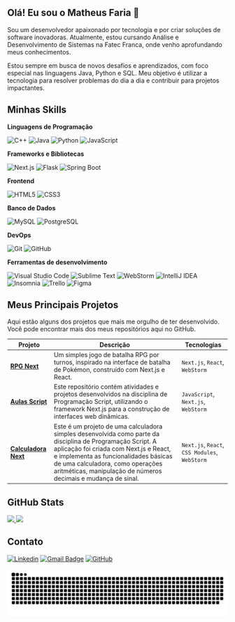 ## Olá! Eu sou o Matheus Faria 👋

Sou um desenvolvedor apaixonado por tecnologia e por criar soluções de software inovadoras. Atualmente, estou cursando Análise e Desenvolvimento de Sistemas na Fatec Franca, onde venho aprofundando meus conhecimentos.

Estou sempre em busca de novos desafios e aprendizados, com foco especial nas linguagens Java, Python e SQL. Meu objetivo é utilizar a tecnologia para resolver problemas do dia a dia e contribuir para projetos impactantes.

## Minhas Skills

**Linguagens de Programação**

![C++](https://img.shields.io/badge/C%2B%2B-00599C?style=flat&logo=c%2B%2B&logoColor=white)
![Java](https://img.shields.io/badge/Java-ED8B00?style=flat&logo=openjdk&logoColor=white)
![Python](https://img.shields.io/badge/Python-3776AB?style=flat&logo=python&logoColor=white)
![JavaScript](https://img.shields.io/badge/JavaScript-F7DF1E?style=flat&logo=javascript&logoColor=black)

**Frameworks e Bibliotecas**

![Next.js](https://img.shields.io/badge/Next.js-000000?style=flat&logo=nextdotjs&logoColor=white)
![Flask](https://img.shields.io/badge/Flask-000000?style=flat&logo=flask&logoColor=white)
![Spring Boot](https://img.shields.io/badge/Spring%20Boot-6DB33F?style=flat&logo=spring-boot&logoColor=white)

**Frontend**

![HTML5](https://img.shields.io/badge/HTML5-E34F26?style=flat&logo=html5&logoColor=white)
![CSS3](https://img.shields.io/badge/CSS3-1572B6?style=flat&logo=css3&logoColor=white)

**Banco de Dados**

![MySQL](https://img.shields.io/badge/MySQL-4479A1?style=flat&logo=mysql&logoColor=white)
![PostgreSQL](https://img.shields.io/badge/PostgreSQL-4169E1?style=flat&logo=postgresql&logoColor=white)

**DevOps**

![Git](https://img.shields.io/badge/Git-F05032?style=flat&logo=git&logoColor=white)
![GitHub](https://img.shields.io/badge/GitHub-181717?style=flat&logo=github&logoColor=white)

**Ferramentas de desenvolvimento**

![Visual Studio Code](https://img.shields.io/badge/Visual%20Studio%20Code-007ACC?style=flat&logo=visual-studio-code&logoColor=white)
![Sublime Text](https://img.shields.io/badge/Sublime%20Text-FF9800?style=flat&logo=sublime-text&logoColor=white)
![WebStorm](https://img.shields.io/badge/WebStorm-000000?style=flat&logo=webstorm&logoColor=white)
![IntelliJ IDEA](https://img.shields.io/badge/IntelliJ%20IDEA-000000?style=flat&logo=intellij-idea&logoColor=white)
![Insomnia](https://img.shields.io/badge/Insomnia-4000BF?style=flat&logo=insomnia&logoColor=white)
![Trello](https://img.shields.io/badge/Trello-0079BF?style=flat&logo=trello&logoColor=white)
![Figma](https://img.shields.io/badge/Figma-F24E1E?style=flat&logo=figma&logoColor=white)

## Meus Principais Projetos

Aqui estão alguns dos projetos que mais me orgulho de ter desenvolvido. Você pode encontrar mais dos meus repositórios aqui no GitHub.

| Projeto | Descrição | Tecnologias |
|---|---|---|
| **[RPG Next](https://github.com/omatheusfaria/rpg_next)** | Um simples jogo de batalha RPG por turnos, inspirado na interface de batalha de Pokémon, construído com Next.js e React. | `Next.js`, `React`, `WebStorm` |
| **[Aulas Script](https://github.com/omatheusfaria/ads-script)** | Este repositório contém atividades e projetos desenvolvidos na disciplina de Programação Script, utilizando o framework Next.js para a construção de interfaces web dinâmicas. | `JavaScript`, `Next.js`, `WebStorm` |
| **[Calculadora Next](https://github.com/omatheusfaria/calculadora_next)** | Este é um projeto de uma calculadora simples desenvolvida como parte da disciplina de Programação Script. A aplicação foi criada com Next.js e React, e implementa as funcionalidades básicas de uma calculadora, como operações aritméticas, manipulação de números decimais e mudança de sinal. | `Next.js`, `React`, `CSS Modules`, `WebStorm` |

## GitHub Stats

<a href="https://github.com/omatheusfaria" title="Perfil do Matheus Faria">
  <img height="170em" src="https://github-readme-stats.vercel.app/api?username=omatheusfaria&theme=tokyonight&show_icons=true" />
  <img height="170em" src="https://github-readme-stats.vercel.app/api/top-langs/?username=omatheusfaria&theme=tokyonight&show_icons=true" />
</a>

## Contato

[![Linkedin](https://img.shields.io/badge/-Linkedin-blue?style=flat-square&logo=Linkedin&logoColor=white&link=https://www.linkedin.com/in/matheusfaria-dev/)](https://www.linkedin.com/in/matheusfaria-dev/)
[![Gmail Badge](https://img.shields.io/badge/-Gmail-006bed?style=flat-square&logo=Gmail&logoColor=white&link=mailto:matheus@email.com)](mailto:lampersmatheusdk@gmail.com)
[![GitHub](https://img.shields.io/github/followers/omatheusfaria?label=follow&style=social)](https://github.com/omatheusfaria)
<br>

![Snake animation](https://raw.githubusercontent.com/Platane/snk/output/github-contribution-grid-snake.svg)
